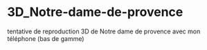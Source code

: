 # 3D_Notre-dame-de-provence
tentative de reproduction 3D de Notre dame de provence avec mon téléphone (bas de gamme)

